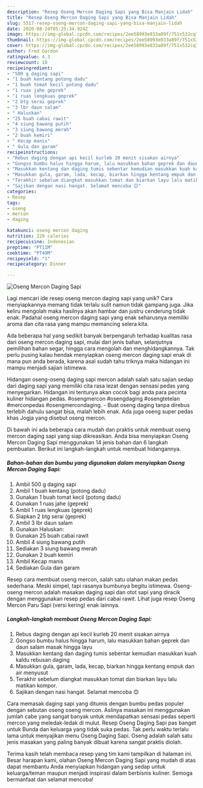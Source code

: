 ```yaml
---
description: "Resep Oseng Mercon Daging Sapi yang Bisa Manjain Lidah"
title: "Resep Oseng Mercon Daging Sapi yang Bisa Manjain Lidah"
slug: 5517-resep-oseng-mercon-daging-sapi-yang-bisa-manjain-lidah
date: 2020-08-24T05:25:34.924Z
image: https://img-global.cpcdn.com/recipes/2ee58993e833a89f/751x532cq70/oseng-mercon-daging-sapi-foto-resep-utama.jpg
thumbnail: https://img-global.cpcdn.com/recipes/2ee58993e833a89f/751x532cq70/oseng-mercon-daging-sapi-foto-resep-utama.jpg
cover: https://img-global.cpcdn.com/recipes/2ee58993e833a89f/751x532cq70/oseng-mercon-daging-sapi-foto-resep-utama.jpg
author: Fred Gordon
ratingvalue: 4.3
reviewcount: 10
recipeingredient:
- "500 g daging sapi"
- "1 buah kentang potong dadu"
- "1 buah tomat kecil potong dadu"
- "1 ruas jahe geprek"
- "1 ruas lengkuas geprek"
- "2 btg serai geprek"
- "3 lbr daun salam"
- " Haluskan"
- "25 buah cabai rawit"
- "4 siung bawang putih"
- "3 siung bawang merah"
- "2 buah kemiri"
- " Kecap manis"
- " Gula dan garam"
recipeinstructions:
- "Rebus daging dengan api kecil kurleb 20 menit sisakan airnya"
- "Gongso bumbu halus hingga harum, lalu masukkan bahan geprek dan daun salam masak hingga layu"
- "Masukkan kentang dan daging tumis sebentar kemudian masukkan kuah kaldu rebusan daging"
- "Masukkan gula, garam, lada, kecap, biarkan hingga kentang empuk dan air menyusut"
- "Terakhir sebelum diangkat masukkan tomat dan biarkan layu lalu matikan kompor."
- "Sajikan dengan nasi hangat. Selamat mencoba 😊"
categories:
- Resep
tags:
- oseng
- mercon
- daging

katakunci: oseng mercon daging 
nutrition: 229 calories
recipecuisine: Indonesian
preptime: "PT11M"
cooktime: "PT49M"
recipeyield: "1"
recipecategory: Dinner

---
```



![Oseng Mercon Daging Sapi](https://img-global.cpcdn.com/recipes/2ee58993e833a89f/751x532cq70/oseng-mercon-daging-sapi-foto-resep-utama.jpg)

Lagi mencari ide resep oseng mercon daging sapi yang unik? Cara menyiapkannya memang tidak terlalu sulit namun tidak gampang juga. Jika keliru mengolah maka hasilnya akan hambar dan justru cenderung tidak enak. Padahal oseng mercon daging sapi yang enak seharusnya memiliki aroma dan cita rasa yang mampu memancing selera kita.

Ada beberapa hal yang sedikit banyak berpengaruh terhadap kualitas rasa dari oseng mercon daging sapi, mulai dari jenis bahan, selanjutnya pemilihan bahan segar, hingga cara mengolah dan menghidangkannya. Tak perlu pusing kalau hendak menyiapkan oseng mercon daging sapi enak di mana pun anda berada, karena asal sudah tahu triknya maka hidangan ini mampu menjadi sajian istimewa.

Hidangan oseng-oseng daging sapi mercon adalah salah satu sajian sedap dari daging sapi yang memiliki cita rasa lezat dengan sensasi pedas yang menyegarkan. Hidangan ini tentunya akan cocok bagi anda para pecinta kuliner hidangan pedas. #osengmercon #osengdaging #osengtetelan #merconpedas #osengmercondaging. - Buat oseng daging tanpa direbus terlebih dahulu sangat bisa, malah lebih enak. Ada juga oseng super pedas khas Jogja yang disebut oseng mercon.


Di bawah ini ada beberapa cara mudah dan praktis untuk membuat oseng mercon daging sapi yang siap dikreasikan. Anda bisa menyiapkan Oseng Mercon Daging Sapi menggunakan 14 jenis bahan dan 6 langkah pembuatan. Berikut ini langkah-langkah untuk membuat hidangannya.

<!--inarticleads1-->

##### Bahan-bahan dan bumbu yang digunakan dalam menyiapkan Oseng Mercon Daging Sapi:

1. Ambil 500 g daging sapi
1. Ambil 1 buah kentang (potong dadu)
1. Gunakan 1 buah tomat kecil (potong dadu)
1. Gunakan 1 ruas jahe (geprek)
1. Ambil 1 ruas lengkuas (geprek)
1. Siapkan 2 btg serai (geprek)
1. Ambil 3 lbr daun salam
1. Gunakan  Haluskan:
1. Gunakan 25 buah cabai rawit
1. Ambil 4 siung bawang putih
1. Sediakan 3 siung bawang merah
1. Gunakan 2 buah kemiri
1. Ambil  Kecap manis
1. Sediakan  Gula dan garam


Resep cara membuat oseng mercon, salah satu olahan makan pedas sederhana. Meski simpel, tapi rasanya bumbunya begitu istimewa. Oseng-oseng mercon adalah masakan daging sapi dan otot sapi yang diracik dengan menggunakan resep pedas dari cabai rawit. Lihat juga resep Oseng Mercon Paru Sapi (versi kering) enak lainnya. 

<!--inarticleads2-->

##### Langkah-langkah membuat Oseng Mercon Daging Sapi:

1. Rebus daging dengan api kecil kurleb 20 menit sisakan airnya
1. Gongso bumbu halus hingga harum, lalu masukkan bahan geprek dan daun salam masak hingga layu
1. Masukkan kentang dan daging tumis sebentar kemudian masukkan kuah kaldu rebusan daging
1. Masukkan gula, garam, lada, kecap, biarkan hingga kentang empuk dan air menyusut
1. Terakhir sebelum diangkat masukkan tomat dan biarkan layu lalu matikan kompor.
1. Sajikan dengan nasi hangat. Selamat mencoba 😊


Cara memasak daging sapi yang ditumis dengan bumbu pedas populer dengan sebutan oseng oseng mercon. Aslinya masakan ini menggunakan jumlah cabe yang sangat banyak untuk mendapatkan sensasi pedas seperti mercon yang meledak-ledak di mulut. Resep Oseng Daging Sapi pas banget untuk Bunda dan keluarga yang tidak suka pedas. Tak perlu waktu terlalu lama untuk menyajikan menu Oseng Daging Sapi. Oseng adalah salah satu jenis masakan yang paling banyak dibuat karena sangat praktis diolah. 

Terima kasih telah membaca resep yang tim kami tampilkan di halaman ini. Besar harapan kami, olahan Oseng Mercon Daging Sapi yang mudah di atas dapat membantu Anda menyiapkan hidangan yang sedap untuk keluarga/teman maupun menjadi inspirasi dalam berbisnis kuliner. Semoga bermanfaat dan selamat mencoba!
